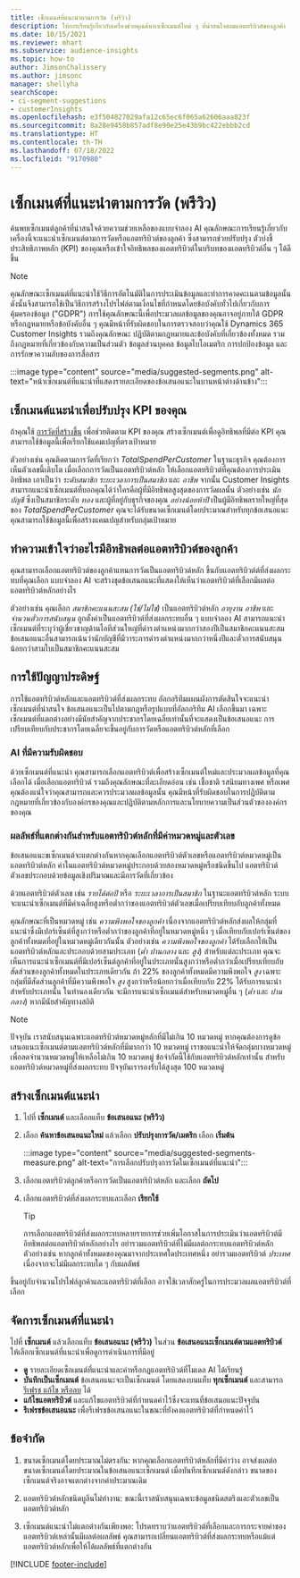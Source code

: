 ```yaml
---
title: เซ็กเมนต์ที่แนะนำตามการวัด (พรีวิว)
description: ให้การเรียนรู้เกี่ยวกับเครื่องช่วยคุณค้นหาเซ็กเมนต์ใหม่ ๆ ที่น่าสนใจตามแอตทริบิวต์ของลูกค้า
ms.date: 10/15/2021
ms.reviewer: mhart
ms.subservice: audience-insights
ms.topic: how-to
author: JimsonChalissery
ms.author: jimsonc
manager: shellyha
searchScope:
- ci-segment-suggestions
- customerInsights
ms.openlocfilehash: e3f504827029afa12c65ec6f065a62606aaa823f
ms.sourcegitcommit: 8a28e9458b857adf8e90e25e43b9bc422ebbb2cd
ms.translationtype: HT
ms.contentlocale: th-TH
ms.lasthandoff: 07/18/2022
ms.locfileid: "9170980"
---
```

# <a name="suggested-segments-based-on-measures-preview"></a>เซ็กเมนต์ที่แนะนำตามการวัด (พรีวิว)

ค้นพบเซ็กเมนต์ลูกค้าที่น่าสนใจด้วยความช่วยเหลือของแบบจำลอง AI คุณลักษณะการเรียนรู้เกี่ยวกับเครื่องนี้จะแนะนำเซ็กเมนต์ตามการวัดหรือแอตทริบิวต์ของลูกค้า ซึ่งสามารถช่วยปรับปรุง ตัวบ่งชี้ประสิทธิภาพหลัก (KPI) ของคุณหรือเข้าใจอิทธิพลของแอตทริบิวต์ในบริบทของแอตทริบิวต์อื่น ๆ ได้ดีขึ้น

> [!NOTE]
> คุณลักษณะเซ็กเมนต์ที่แนะนำใช้วิธีการอัตโนมัติในการประเมินข้อมูลและทำการคาดคะเนตามข้อมูลนั้น ดังนั้นจึงสามารถใช้เป็นวิธีการสร้างโปรไฟล์ตามเงื่อนไขที่กำหนดโดยข้อบังคับทั่วไปเกี่ยวกับการคุ้มครองข้อมูล ("GDPR") การใช้คุณลักษณะนี้เพื่อประมวลผลข้อมูลของคุณอาจอยู่ภายใต้ GDPR หรือกฎหมายหรือข้อบังคับอื่น ๆ คุณมีหน้าที่รับผิดชอบในการตรวจสอบว่าคุณใช้ Dynamics 365 Customer Insights รวมถึงคุณลักษณะ ปฏิบัติตามกฎหมายและข้อบังคับที่เกี่ยวข้องทั้งหมด รวมถึงกฎหมายที่เกี่ยวข้องกับความเป็นส่วนตัว ข้อมูลส่วนบุคคล ข้อมูลไบโอเมตริก การปกป้องข้อมูล และการรักษาความลับของการสื่อสาร

:::image type="content" source="media/suggested-segments.png" alt-text="หน้าเซ็กเมนต์ที่แนะนำที่แสดงรายละเอียดของข้อเสนอแนะในบานหน้าต่างด้านข้าง":::

## <a name="suggested-segments-to-improve-your-kpis"></a>เซ็กเมนต์แนะนำเพื่อปรับปรุง KPI ของคุณ

ถ้าคุณใช้ [การวัดที่สร้างขึ้น](measures.md) เพื่อช่วยติดตาม KPI ของคุณ สร้างเซ็กเมนต์เพื่อดูอิทธิพลที่มีต่อ KPI คุณสามารถใช้ข้อมูลนี้เพื่อเรียกใช้แคมเปญที่ตรงเป้าหมาย

ตัวอย่างเช่น คุณติดตามการวัดที่เรียกว่า *TotalSpendPerCustomer* ในฐานะธุรกิจ คุณต้องการเห็นตัวเลขนี้เติบโต เมื่อเลือกการวัดเป็นแอตทริบิวต์หลัก ให้เลือกแอตทริบิวต์ที่คุณต้องการประเมินอิทธิพล เอาเป็นว่า *ระดับสมาชิก* *ระยะเวลาการเป็นสมาชิก* และ *อาชีพ* จากนั้น Customer Insights สามารถแนะนำเซ็กเมนต์ที่บอกคุณได้ว่าใครคือผู้ที่มีอิทธิพลสูงสุดของการวัดผลนั้น ตัวอย่างเช่น *นักบัญชี* ซึ่งเป็นสมาชิกระดับ *ทอง* และผู้ที่อยู่กับธุรกิจของคุณ *อย่างน้อยห้าปี* เป็นผู้มีอิทธิพลรายใหญ่ที่สุดของ *TotalSpendPerCustomer* คุณจะได้รับขนาดเซ็กเมนต์โดยประมาณสำหรับทุกข้อเสนอแนะ คุณสามารถใช้ข้อมูลนี้เพื่อสร้างแคมเปญสำหรับกลุ่มเป้าหมาย

## <a name="understand-what-influences-a-customer-attribute"></a>ทำความเข้าใจว่าอะไรมีอิทธิพลต่อแอตทริบิวต์ของลูกค้า

คุณสามารถเลือกแอตทริบิวต์ของลูกค้าแทนการวัดเป็นแอตทริบิวต์หลัก ขึ้นกับแอตทริบิวต์ต์ที่ส่งผลกระทบที่คุณเลือก แบบจำลอง AI จะสร้างชุดข้อเสนอแนะที่แสดงให้เห็นว่าแอตทริบิวต์ที่เลือกมีผลต่อแอตทริบิวต์หลักอย่างไร

ตัวอย่างเช่น คุณเลือก *สมาชิกคะแนนสะสม (ใช่/ไม่ใช่)* เป็นแอตทริบิวต์หลัก *อายุงาน* *อาชีพ* และ *จำนวนตั๋วการสนับสนุน* ถูกตั้งค่าเป็นแอตทริบิวต์ที่ส่งผลกระทบอื่น ๆ แบบจำลอง AI สามารถแนะนำเซ็กเมนต์ที่ระบุว่าผู้เชี่ยวชาญด้านไอทีส่วนใหญ่ที่ดำรงตำแหน่งมากกว่าสองปีเป็นสมาชิกคะแนนสะสม ข้อเสนอแนะอื่นสามารถเน้นว่านักบัญชีที่มีวาระการดำรงตำแหน่งมากกว่าหนึ่งปีและตั๋วการสนับสนุนน้อยกว่าสามใบเป็นสมาชิกคะแนนสะสม

## <a name="artificial-intelligence-usage"></a>การใช้ปัญญาประดิษฐ์

การใช้แอตทริบิวต์หลักและแอตทริบิวต์ที่ส่งผลกระทบ อัลกอริทึมแผนผังการตัดสินใจจะแนะนำเซ็กเมนต์ที่น่าสนใจ ข้อเสนอแนะเป็นไปตามกฎหรือรูปแบบที่อัลกอริทึม AI เลือกขึ้นมา เฉพาะเซ็กเมนต์ที่แตกต่างอย่างมีนัยสำคัญจากประชากรโดยเฉลี่ยเท่านั้นที่จะแสดงเป็นข้อเสนอแนะ การเปรียบเทียบกับประชากรโดยเฉลี่ยจะขึ้นอยู่กับการวัดหรือแอตทริบิวต์หลักที่เลือก

### <a name="responsible-ai"></a>AI ที่มีความรับผิดชอบ

ด้วยเซ็กเมนต์ที่แนะนำ คุณสามารถเลือกแอตทริบิวต์เพื่อสร้างเซ็กเมนต์ใหม่และประมวลผลข้อมูลที่คุณเลือกได้ เมื่อเลือกแอตทริบิวต์ รวมถึงคุณลักษณะที่ละเอียดอ่อน เช่น เชื้อชาติ รสนิยมทางเพศ หรือเพศ คุณต้องแน่ใจว่าคุณสามารถและควรประมวลผลข้อมูลนั้น คุณมีหน้าที่รับผิดชอบในการปฏิบัติตามกฎหมายที่เกี่ยวข้องกับองค์กรของคุณและปฏิบัติตามหลักการและนโยบายความเป็นส่วนตัวขององค์กรของคุณ

### <a name="different-results-for-primary-attributes-with-categorical-and-numeric-values"></a>ผลลัพธ์ที่แตกต่างกันสำหรับแอตทริบิวต์หลักที่มีค่าหมวดหมู่และตัวเลข

ข้อเสนอแนะขเซ็กเมนต์จะแตกต่างกันหากคุณเลือกแอตทริบิวต์ตัวเลขหรือแอตทริบิวต์หมวดหมู่เป็นแอตทริบิวต์หลัก ค่าในแอตทริบิวต์หมวดหมู่ประกอบด้วยสองหมวดหมู่หรือชนิดขึ้นไป แอตทริบิวต์ตัวเลขประกอบด้วยข้อมูลเชิงปริมาณและมีการวัดที่เกี่ยวข้อง

ด้วยแอตทริบิวต์ตัวเลข เช่น *รายได้ต่อปี* หรือ *ระยะเวลาการเป็นสมาชิก* ในฐานะแอตทริบิวต์หลัก ระบบจะแนะนำเซ็กเมนต์ที่มีค่าเฉลี่ยสูงหรือต่ำกว่าของแอตทริบิวต์ตัวเลขเมื่อเปรียบเทียบกับลูกค้าทั้งหมด

คุณลักษณะที่เป็นหมวดหมู่ เช่น *ความพึงพอใจของลูกค้า* เนื่องจากแอตทริบิวต์หลักส่งผลให้กลุ่มที่แนะนำซึ่งมีเปอร์เซ็นต์ที่สูงกว่าหรือต่ำกว่าของลูกค้าที่อยู่ในหมวดหมู่หนึ่ง ๆ เมื่อเทียบกับเปอร์เซ็นต์ของลูกค้าทั้งหมดที่อยู่ในหมวดหมู่เดียวกันนั้น ตัวอย่างเช่น *ความพึงพอใจของลูกค้า* ได้รับเลือกให้เป็นแอตทริบิวต์หลักและประกอบด้วยสามประเภท (*ต่ำ* *ปานกลาง* และ *สูง*) สำหรับแต่ละประเภท คุณจะเห็นการแนะนำเซ็กเมนต์ที่มีเปอร์เซ็นต์ลูกค้าที่อยู่ในประเภทนั้นสูงกว่าหรือต่ำกว่าเมื่อเปรียบเทียบกับสัดส่วนของลูกค้าทั้งหมดในประเภทเดียวกัน ถ้า 22% ของลูกค้าทั้งหมดมีความพึงพอใจ *สูง* เฉพาะกลุ่มที่มีสัดส่วนลูกค้าที่มีความพึงพอใจ *สูง* สูงกว่าหรือน้อยกว่าเมื่อเทียบกับ 22% ได้รับการแนะนำสำหรับประเภทนั้น ในทำนองเดียวกัน จะมีการแนะนำเซ็กเมนต์สำหรับหมวดหมู่อื่น ๆ (*ต่ำ* และ *ปานกลาง*) หากมีนัยสำคัญทางสถิติ

> [!NOTE]
> ปัจจุบัน เราสนับสนุนเฉพาะแอตทริบิวต์หมวดหมู่หลักที่มีไม่เกิน 10 หมวดหมู่ หากคุณต้องการดูข้อเสนอแนะเซ็กเมนต์ตามแอตทริบิวต์หลักที่มีมากกว่า 10 หมวดหมู่ เราขอแนะนำให้จัดกลุ่มบางหมวดหมู่เพื่อลดจำนวนหมวดหมู่ให้เหลือไม่เกิน 10 หมวดหมู่ ข้อจำกัดนี้ใช้กับแอตทริบิวต์หลักเท่านั้น สำหรับแอตทริบิวต์หมวดหมู่ที่ส่งผลกระทบ ปัจจุบันเรารองรับได้สูงสุด 100 หมวดหมู่

## <a name="generate-suggested-segments"></a>สร้างเซ็กเมนต์แนะนํา

1. ไปที่ **เซ็กเมนต์** และเลือกแท็บ **ข้อเสนอแนะ (พรีวิว)**

1. เลือก **ค้นหาข้อเสนอแนะใหม่** แล้วเลือก **ปรับปรุงการวัด/เมตริก** เลือก **เริ่มต้น**

   :::image type="content" source="media/suggested-segments-measure.png" alt-text="การเลือกปรับปรุงการวัดในเซ็กเมนต์ที่แนะนำ":::

1. เลือกแอตทริบิวต์ลูกค้าหรือการวัดเป็นแอตทริบิวต์หลัก และเลือก **ถัดไป**

1. เลือกแอตทริบิวต์ที่ส่งผลกระทบและเลือก **เรียกใช้**

   > [!TIP]
   > การเลือกแอตทริบิวต์ที่ส่งผลกระทบหลายรายการช่วยเพิ่มโอกาสในการประเมินว่าแอตทริบิวต์มีอิทธิพลต่อแอตทริบิวต์หลักอย่างไร อย่ารวมแอตทริบิวต์ที่ไม่มีผลต่อกระทบแอตทริบิวต์หลัก ตัวอย่างเช่น หากลูกค้าทั้งหมดของคุณมาจากประเทศใดประเทศหนึ่ง อย่ารวมแอตทริบิวต์ *ประเทศ* เนื่องจากจะไม่มีผลกระทบใด ๆ กับผลลัพธ์

ขึ้นอยู่กับจำนวนโปรไฟล์ลูกค้าและแอตทริบิวต์ที่เลือก อาจใช้เวลาสักครู่ในการประมวลผลแอตทริบิวต์ที่เลือก

## <a name="manage-suggested-segments"></a>จัดการเซ็กเมนต์ที่แนะนํา

ไปที่ **เซ็กเมนต์** แล้วเลือกแท็บ **ข้อเสนอแนะ (พรีวิว)** ในส่วน **ข้อเสนอแนะเซ็กเมนต์ตามแอตทริบิวต์** ให้เลือกเซ็กเมนต์ที่แนะนำเพื่อดูการดำเนินการที่มีอยู่

- **ดู** รายละเอียดเซ็กเมนต์ที่แนะนำและค่าหรือกฎแอตทริบิวต์ที่โมเดล AI ได้เรียนรู้
- **บันทึกเป็นเซ็กเมนต์** ข้อเสนอแนะจะเป็นเซ็กเมนต์ โดยแสดงบนแท็บ **ทุกเซ็กเมนต์** และสามารถ [รีเฟรช แก้ไข หรือลบ](segments.md) ได้
- **แก้ไขแอตทริบิวต์** และแก้ไขแอตทริบิวต์ที่กำหนดค่าไว้ซึ่งจะแทนที่ข้อเสนอแนะปัจจุบัน
- **รีเฟรชข้อเสนอแนะ** เพื่อรีเฟรชข้อเสนอแนะในขณะที่ยังคงแอตทริบิวต์ที่กำหนดค่าไว้

## <a name="limitations"></a>ข้อจำกัด

1. ขนาดเซ็กเมนต์โดยประมาณไม่ตรงกัน: หากคุณเลือกแอตทริบิวต์หลักที่มีค่าว่าง อาจส่งผลต่อขนาดเซ็กเมนต์โดยประมาณในข้อเสนอแนะเซ็กเมนต์ เมื่อบันทึกเซ็กเมนต์ดังกล่าว ขนาดของเซ็กเมนต์จริงอาจแตกต่างจากค่าประมาณเดิม

2. แอตทริบิวต์หลักชนิดบูลีนไม่ทำงาน: ขณะนี้เราสนับสนุนเฉพาะข้อมูลชนิดสตริงและตัวเลขเป็นแอตทริบิวต์หลัก

3. เซ็กเมนต์แนะนำไม่แตกต่างกันเพียงพอ: โปรดทราบว่าแอตทริบิวต์ที่เลือกและการกระจายค่าของแอตทริบิวต์เหล่านั้นมีผลต่อผลลัพธ์ คุณสามารถเปลี่ยนแอตทริบิวต์ที่ส่งผลกระทบหรือแม้แต่แอตทริบิวต์หลักเพื่อให้ได้ผลลัพธ์ที่แตกต่างกัน

[!INCLUDE [footer-include](includes/footer-banner.md)]